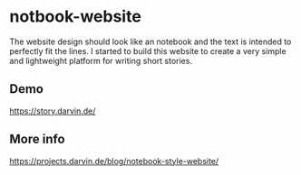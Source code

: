 # notbook-website
The website design should look like an notebook and the text is intended to perfectly fit  the lines.  I started to build this website to create a very simple and lightweight platform for writing short stories.

## Demo
https://story.darvin.de/

## More info
https://projects.darvin.de/blog/notebook-style-website/
